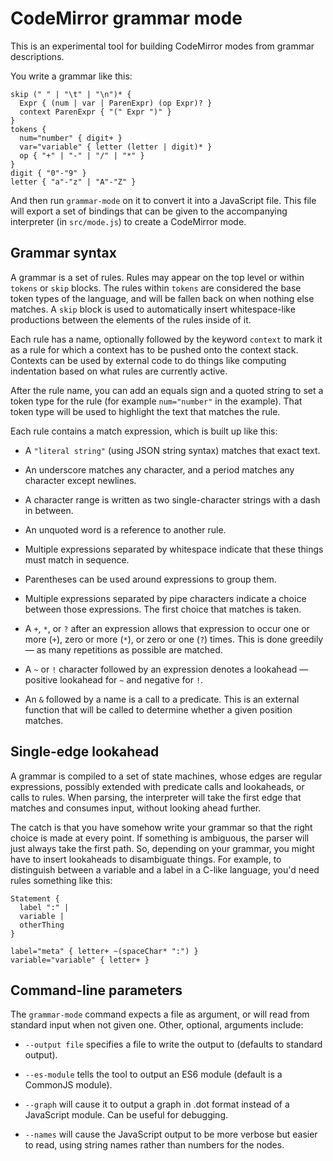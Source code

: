 # CodeMirror grammar mode

This is an experimental tool for building CodeMirror modes from
grammar descriptions.

You write a grammar like this:

    skip (" " | "\t" | "\n")* {
      Expr { (num | var | ParenExpr) (op Expr)? }
      context ParenExpr { "(" Expr ")" }
    }
    tokens {
      num="number" { digit+ }
      var="variable" { letter (letter | digit)* }
      op { "+" | "-" | "/" | "*" }
    }
    digit { "0"-"9" }
    letter { "a"-"z" | "A"-"Z" }

And then run `grammar-mode` on it to convert it into a JavaScript
file. This file will export a set of bindings that can be given to the
accompanying interpreter (in `src/mode.js`) to create a CodeMirror
mode.

## Grammar syntax

A grammar is a set of rules. Rules may appear on the top level or
within `tokens` or `skip` blocks. The rules within `tokens` are
considered the base token types of the language, and will be fallen
back on when nothing else matches. A `skip` block is used to
automatically insert whitespace-like productions between the elements
of the rules inside of it.

Each rule has a name, optionally followed by the keyword `context` to
mark it as a rule for which a context has to be pushed onto the
context stack. Contexts can be used by external code to do things like
computing indentation based on what rules are currently active.

After the rule name, you can add an equals sign and a quoted string to
set a token type for the rule (for example `num="number"` in the
example). That token type will be used to highlight the text that
matches the rule.

Each rule contains a match expression, which is built up like this:

 - A `"literal string"` (using JSON string syntax) matches that exact
   text.

 - An underscore matches any character, and a period matches any
   character except newlines.

 - A character range is written as two single-character strings
   with a dash in between.

 - An unquoted word is a reference to another rule.

 - Multiple expressions separated by whitespace indicate that these
   things must match in sequence.

 - Parentheses can be used around expressions to group them.

 - Multiple expressions separated by pipe characters indicate a choice
   between those expressions. The first choice that matches is taken.

 - A `+`, `*`, or `?` after an expression allows that expression to
   occur one or more (`+`), zero or more (`*`), or zero or one (`?`)
   times. This is done greedily — as many repetitions as possible are
   matched.

 - A `~` or `!` character followed by an expression denotes a
   lookahead — positive lookahead for `~` and negative for `!`.

 - An `&` followed by a name is a call to a predicate. This is an
   external function that will be called to determine whether a given
   position matches.

## Single-edge lookahead

A grammar is compiled to a set of state machines, whose edges are
regular expressions, possibly extended with predicate calls and
lookaheads, or calls to rules. When parsing, the interpreter will take
the first edge that matches and consumes input, without looking ahead
further.

The catch is that you have somehow write your grammar so that the
right choice is made at every point. If something is ambiguous, the
parser will just always take the first path. So, depending on your
grammar, you might have to insert lookaheads to disambiguate things.
For example, to distinguish between a variable and a label in a C-like
language, you'd need rules something like this:

    Statement {
      label ":" |
      variable |
      otherThing
    }
    
    label="meta" { letter+ ~(spaceChar* ":") }
    variable="variable" { letter+ }

## Command-line parameters

The `grammar-mode` command expects a file as argument, or will read
from standard input when not given one. Other, optional, arguments
include:

 * `--output file` specifies a file to write the output to (defaults
   to standard output).

 * `--es-module` tells the tool to output an ES6 module (default is a
   CommonJS module).

 * `--graph` will cause it to output a graph in .dot format instead of
   a JavaScript module. Can be useful for debugging.

 * `--names` will cause the JavaScript output to be more verbose but
   easier to read, using string names rather than numbers for the
   nodes.
